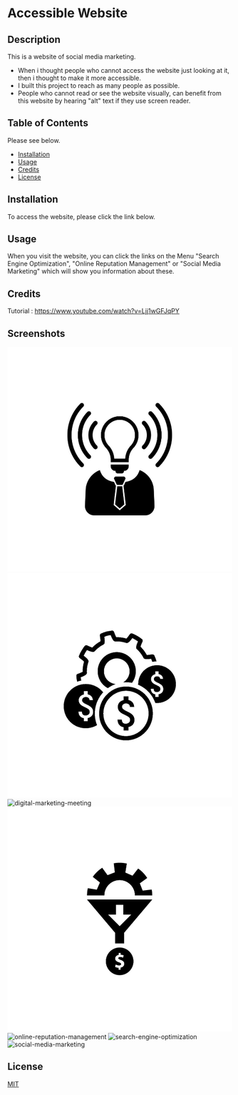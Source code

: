 
# Accessible Website



## Description

This is a website of social media marketing.

- When i thought people who cannot access the website just looking at it, then i thought to make it more accessible.
- I built this project to reach as many people as possible.
- People who cannot read or see the website visually, can benefit from this website by hearing "alt" text if they use screen reader.


## Table of Contents 

Please see below.
- [Installation](#installation)
- [Usage](#usage)
- [Credits](#credits)
- [License](#license)

## Installation

To access the website, please click the link below.

## Usage

When you visit the website, you can click the links on the Menu "Search Engine Optimization",  "Online Reputation Management" or "Social Media Marketing" which will show you information about these.

## Credits

Tutorial : https://www.youtube.com/watch?v=Ljj1wGFJqPY



## Screenshots
![Brand awareness](assets/images/brand-awareness.png)
![Cost management](assets/images/cost-management.png)
![digital-marketing-meeting](assets/images/digital-marketing-meeting.jpg)
![lead-generation](assets/images/lead-generation.png)
![online-reputation-management](assets/images/online-reputation-management.jpg)
![search-engine-optimization](assets/images/search-engine-optimization.jpg)
![social-media-marketing](assets/images/social-media-marketing.jpg)


## License

[MIT](https://choosealicense.com/licenses/mit/)

